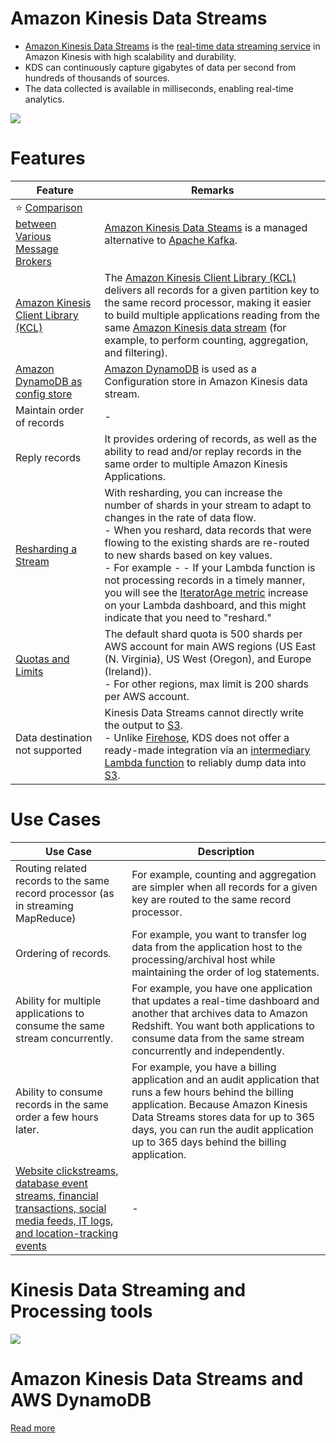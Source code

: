 # Amazon Kinesis Data Streams
- [Amazon Kinesis Data Streams](https://aws.amazon.com/kinesis/data-streams/) is the [real-time data streaming service](../../1_HLDDesignComponents/5_BigDataComponents/StreamProcessing/Readme.md) in Amazon Kinesis with high scalability and durability.
- KDS can continuously capture gigabytes of data per second from hundreds of thousands of sources.
- The data collected is available in milliseconds, enabling real-time analytics.

![](https://docs.aws.amazon.com/images/streams/latest/dev/images/architecture.png)

# Features

| Feature                                                                                                                        | Remarks                                                                                                                                                                                                                                                                                                                                                                                                                                                                                                                              |
|--------------------------------------------------------------------------------------------------------------------------------|--------------------------------------------------------------------------------------------------------------------------------------------------------------------------------------------------------------------------------------------------------------------------------------------------------------------------------------------------------------------------------------------------------------------------------------------------------------------------------------------------------------------------------------|
| :star: [Comparison between Various Message Brokers](../../1_HLDDesignComponents/4_MessageBrokers/KafkaVsRabbitMQVsSQSVsSNS.md) | [Amazon Kinesis Data Steams](https://shastri-shankar9.medium.com/apache-kafka-vs-amazon-kinesis-b55821c7f51f) is a managed alternative to [Apache Kafka](../../1_HLDDesignComponents/4_MessageBrokers/Kafka/Readme.md).                                                                                                                                                                                                                                                                                                              |
| [Amazon Kinesis Client Library (KCL)](https://docs.aws.amazon.com/streams/latest/dev/shared-throughput-kcl-consumers.html)     | The [Amazon Kinesis Client Library (KCL)](https://docs.aws.amazon.com/streams/latest/dev/shared-throughput-kcl-consumers.html) delivers all records for a given partition key to the same record processor, making it easier to build multiple applications reading from the same [Amazon Kinesis data stream]() (for example, to perform counting, aggregation, and filtering).                                                                                                                                                     |
| [Amazon DynamoDB as config store](../6_DatabaseServices/AmazonDynamoDB/Readme.md)                                              | [Amazon DynamoDB](../6_DatabaseServices/AmazonDynamoDB/Readme.md) is used as a Configuration store in Amazon Kinesis data stream.                                                                                                                                                                                                                                                                                                                                                                                                    |
| Maintain order of records                                                                                                      | -                                                                                                                                                                                                                                                                                                                                                                                                                                                                                                                                    |
| Reply records                                                                                                                  | It provides ordering of records, as well as the ability to read and/or replay records in the same order to multiple Amazon Kinesis Applications.                                                                                                                                                                                                                                                                                                                                                                                     |
| [Resharding a Stream](https://docs.aws.amazon.com/streams/latest/dev/kinesis-using-sdk-java-resharding.html)                   | With resharding, you can increase the number of shards in your stream to adapt to changes in the rate of data flow.<br/>- When you reshard, data records that were flowing to the existing shards are re-routed to new shards based on key values.<br/>- For example - - If your Lambda function is not processing records in a timely manner, you will see the [IteratorAge metric](https://repost.aws/knowledge-center/lambda-iterator-age) increase on your Lambda dashboard, and this might indicate that you need to "reshard." |
| [Quotas and Limits](https://docs.aws.amazon.com/streams/latest/dev/service-sizes-and-limits.html)                              | The default shard quota is 500 shards per AWS account for main AWS regions (US East (N. Virginia), US West (Oregon), and Europe (Ireland)). <br/>- For other regions, max limit is 200 shards per AWS account.                                                                                                                                                                                                                                                                                                                       |
| Data destination not supported                                                                                                 | Kinesis Data Streams cannot directly write the output to [S3](../7_StorageServices/3_ObjectStorageTypes/AmazonS3/Readme.md). <br/>- Unlike [Firehose](../10_BigDataComponents/StreamProcessing/AmazonKinesis/AmazonKinesisDataFirehouse.md), KDS does not offer a ready-made integration via an [intermediary Lambda function](../3_ComputeServices/AWSLambda/Readme.md) to reliably dump data into [S3](../7_StorageServices/3_ObjectStorageTypes/AmazonS3/Readme.md).                                                              |

# Use Cases

| Use Case                                                                                                                                                                             | Description                                                                                                                                                                                                                                                                     |
|--------------------------------------------------------------------------------------------------------------------------------------------------------------------------------------|---------------------------------------------------------------------------------------------------------------------------------------------------------------------------------------------------------------------------------------------------------------------------------|
| Routing related records to the same record processor (as in streaming MapReduce)                                                                                                     | For example, counting and aggregation are simpler when all records for a given key are routed to the same record processor.                                                                                                                                                     |
| Ordering of records.                                                                                                                                                                 | For example, you want to transfer log data from the application host to the processing/archival host while maintaining the order of log statements.                                                                                                                             |
| Ability for multiple applications to consume the same stream concurrently.                                                                                                           | For example, you have one application that updates a real-time dashboard and another that archives data to Amazon Redshift. You want both applications to consume data from the same stream concurrently and independently.                                                     |
| Ability to consume records in the same order a few hours later.                                                                                                                      | For example, you have a billing application and an audit application that runs a few hours behind the billing application. Because Amazon Kinesis Data Streams stores data for up to 365 days, you can run the audit application up to 365 days behind the billing application. |
| [Website clickstreams, database event streams, financial transactions, social media feeds, IT logs, and location-tracking events](https://aws.amazon.com/kinesis/data-streams/faqs/) | -                                                                                                                                                                                                                                                                               |

# Kinesis Data Streaming and Processing tools

![](https://images.ctfassets.net/ee3ypdtck0rk/3Nj7dlXrWjY6QGLJ2WlLQy/37e85ae7a0581d31792dd05dd0830e50/Screen_Shot_2021-08-27_at_16.31.30.png?w=1853&h=1059&q=50&fm=webp)

# Amazon Kinesis Data Streams and AWS DynamoDB
    
[](../10_BigDataComponents/DataLakes/assets/AWS-IOT-Data-Capture.png)

[Read more](https://docs.aws.amazon.com/amazondynamodb/latest/developerguide/kds.html)


